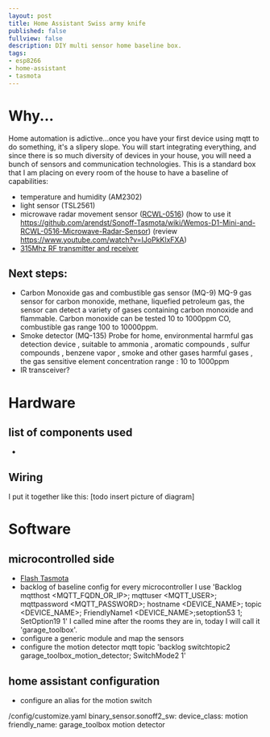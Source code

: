 ```yaml
---
layout: post
title: Home Assistant Swiss army knife
published: false
fullview: false
description: DIY multi sensor home baseline box.
tags:
- esp8266
- home-assistant
- tasmota
---
```

# Why...
Home automation is adictive...once you have your first device using mqtt to do something, it's a slipery slope. You will start integrating everything, and since there is so much diversity of devices in your house, you will need a bunch of sensors and communication technologies.
This is a standard box that I am placing on every room of the house to have a baseline of capabilities:
- temperature and humidity (AM2302)
- light sensor (TSL2561)
- microwave radar movement sensor ([RCWL-0516]) (how to use it https://github.com/arendst/Sonoff-Tasmota/wiki/Wemos-D1-Mini-and-RCWL-0516-Microwave-Radar-Sensor) (review https://www.youtube.com/watch?v=IJoPkKlxFXA)
- [315Mhz RF transmitter and receiver]

## Next steps:
- Carbon Monoxide gas and combustible gas sensor (MQ-9)
  MQ-9 gas sensor for carbon monoxide, methane, liquefied petroleum gas, the sensor can detect a variety of gases containing carbon monoxide and flammable.
  Carbon monoxide can be tested 10 to 1000ppm CO, combustible gas range 100 to 10000ppm.
- Smoke detector (MQ-135)
  Probe for home, environmental harmful gas detection device , suitable to ammonia , aromatic compounds , sulfur compounds , benzene vapor , smoke and other gases harmful gases , the gas sensitive element concentration range : 10 to 1000ppm
- IR transceiver?

[RCWL-0516]: https://www.aliexpress.com/item/RCWL-0516-microwave-radar-sensor-module-Human-body-induction-switch-module-Intelligent-sensor/32704946341.html
[TSL2561]: https://www.ebay.com/itm/TSL2561-Luminosity-Sensor-Breakout-infrared-Light-Sensor-Integrating-Sensor/264220584042
[AM2302]: https://www.aliexpress.com/item/5PCS-10PCS-lot-DHT22-AM2302-digital-temperature-and-humidity-sensor-Temperature-and-humidity-module-replace-SHT11/32896608843.html
[315Mhz RF transmitter and receiver]: https://www.ebay.com/itm/315Mhz-RF-transmitter-and-receiver-link-kit-for-Arduino-ARM-MCU-NEW/141977598098

# Hardware
## list of components used
- 

## Wiring
I put it together like this: [todo insert picture of diagram]

# Software
## microcontrolled side
- [Flash Tasmota]
- backlog of baseline config for every microcontroller I use 'Backlog mqtthost <MQTT_FQDN_OR_IP>; mqttuser <MQTT_USER>; mqttpassword <MQTT_PASSWORD>; hostname <DEVICE_NAME>; topic <DEVICE_NAME>; FriendlyName1 <DEVICE_NAME>;setoption53 1; SetOption19 1' I called mine after the rooms they are in, today I will call it 'garage_toolbox'.
- configure a generic module and map the sensors
- configure the motion detector mqtt topic 'backlog switchtopic2 garage_toolbox_motion_detector; SwitchMode2 1'

[Flash Tasmota]: https://github.com/arendst/Sonoff-Tasmota/wiki/Wemos%20D1%20Mini#using-esptoolpy

## home assistant configuration
- configure an alias for the motion switch

/config/customize.yaml
binary_sensor.sonoff2_sw:
  device_class: motion
  friendly_name: garage_toolbox motion detector

